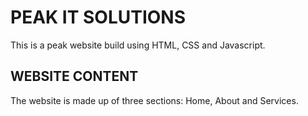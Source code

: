# PEAK IT SOLUTIONS

This is a peak website build using HTML, CSS and Javascript.

## WEBSITE CONTENT

The website is made up of three sections: Home, About and Services. 
